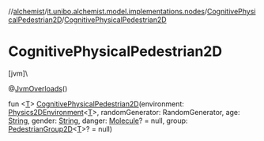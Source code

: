 //[alchemist](../../../index.md)/[it.unibo.alchemist.model.implementations.nodes](../index.md)/[CognitivePhysicalPedestrian2D](index.md)/[CognitivePhysicalPedestrian2D](-cognitive-physical-pedestrian2-d.md)

# CognitivePhysicalPedestrian2D

[jvm]\

@[JvmOverloads](https://kotlinlang.org/api/latest/jvm/stdlib/kotlin.jvm/-jvm-overloads/index.html)()

fun <[T](index.md)> [CognitivePhysicalPedestrian2D](-cognitive-physical-pedestrian2-d.md)(environment: [Physics2DEnvironment](../../it.unibo.alchemist.model.interfaces.environments/-physics2-d-environment/index.md)<[T](index.md)>, randomGenerator: RandomGenerator, age: [String](https://kotlinlang.org/api/latest/jvm/stdlib/kotlin/-string/index.html), gender: [String](https://kotlinlang.org/api/latest/jvm/stdlib/kotlin/-string/index.html), danger: [Molecule](../../it.unibo.alchemist.model.interfaces/-molecule/index.md)? = null, group: [PedestrianGroup2D](../../it.unibo.alchemist.model.interfaces/-pedestrian-group2-d/index.md)<[T](index.md)>? = null)
